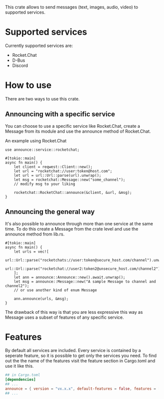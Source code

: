 This crate allows to send messages (text, images, audio, video) to supported services.

# Supported services
Currently supported services are:
* Rocket.Chat
* D-Bus
* Discord

# How to use

There are two ways to use this crate.

## Announcing with a specific service
You can choose to use a specific service like Rocket.Chat, create a Message from its module and use the announce method of Rocket.Chat.

An example using Rocket.Chat
```rust,no_run
use announce::service::rocketchat;

#[tokio::main]
async fn main() {
    let client = reqwest::Client::new();
    let url = "rocketchat://user:token@host.com";
    let url = url::Url::parse(url).unwrap();
    let msg = rocketchat::Message::new("some_channel");
    // modify msg to your liking

    rocketchat::RocketChat::announce(&client, &url, &msg);
}
```


## Announcing the general way
It's also possible to announce through more than one service at the same time. To do this create a Message from the crate level and use the announce method from lib.rs.

```rust,no_run
#[tokio::main]
async fn main() {
    let urls = vec![
      url::Url::parse("rocketchats://user:token@secure_host.com/channel").unwrap(),
      url::Url::parse("rocketchat://user2:token2@unsecure_host.com/channel2").unwrap(),
    ];
    let ann = announce::Announce::new().await.unwrap();
    let msg = announce::Message::new("A sample Message to channel and channel2");
    // or use another kind of enum Message

    ann.announce(urls, &msg);
}
```

The drawback of this way is that you are less expressive this way as Message uses a subset of features of any specific service.

# Features

By default all services are included.
Every service is contained by a seperate feature, so it is possible to get only the services you need.
To find out the the name of the features visit the feature section in Cargo.toml and use it like this.
```toml ignore
## in Cargo.toml
[dependencies]
## ...
announce = { version = "vx.x.x", default-features = false, features = ["rocketchat"] }
## ...
```
